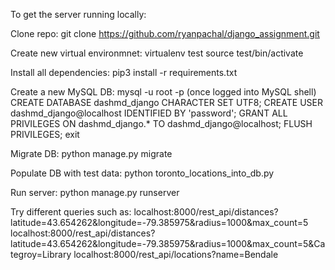 To get the server running locally:

Clone repo:
  git clone https://github.com/ryanpachal/django_assignment.git

Create new virtual environmnet:
  virtualenv test
  source test/bin/activate
  
 Install all dependencies:
  pip3 install -r requirements.txt
  
 Create a new MySQL DB:
  mysql -u root -p
  (once logged into MySQL shell)
  CREATE DATABASE dashmd_django CHARACTER SET UTF8;
  CREATE USER dashmd_django@localhost IDENTIFIED BY 'password';
  GRANT ALL PRIVILEGES ON dashmd_django.* TO dashmd_django@localhost;
  FLUSH PRIVILEGES;
  exit
  
 Migrate DB:
  python manage.py migrate
  
 Populate DB with test data:
  python toronto_locations_into_db.py
  
 Run server:
  python manage.py runserver
  
 Try different queries such as:
  localhost:8000/rest_api/distances?latitude=43.654262&longitude=-79.385975&radius=1000&max_count=5
  localhost:8000/rest_api/distances?latitude=43.654262&longitude=-79.385975&radius=1000&max_count=5&Categroy=Library
  localhost:8000/rest_api/locations?name=Bendale
  
  
 
